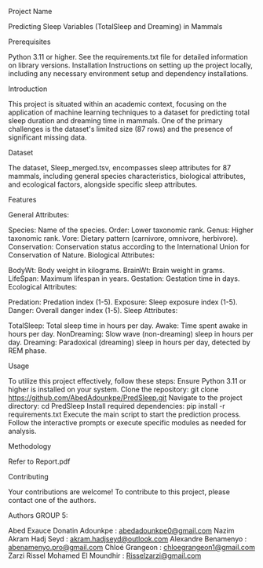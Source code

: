 Project Name

Predicting Sleep Variables (TotalSleep and Dreaming) in Mammals

Prerequisites

Python 3.11 or higher. See the requirements.txt file for detailed information on library versions. Installation Instructions on setting up the project locally, including any necessary environment setup and dependency installations.

Introduction

This project is situated within an academic context, focusing on the application of machine learning techniques to a dataset for predicting total sleep duration and dreaming time in mammals. One of the primary challenges is the dataset's limited size (87 rows) and the presence of significant missing data.

Dataset

The dataset, Sleep_merged.tsv, encompasses sleep attributes for 87 mammals, including general species characteristics, biological attributes, and ecological factors, alongside specific sleep attributes.

Features

General Attributes:

Species: Name of the species. Order: Lower taxonomic rank. Genus: Higher taxonomic rank. Vore: Dietary pattern (carnivore, omnivore, herbivore). Conservation: Conservation status according to the International Union for Conservation of Nature. Biological Attributes:

BodyWt: Body weight in kilograms. BrainWt: Brain weight in grams. LifeSpan: Maximum lifespan in years. Gestation: Gestation time in days. Ecological Attributes:

Predation: Predation index (1-5). Exposure: Sleep exposure index (1-5). Danger: Overall danger index (1-5). Sleep Attributes:

TotalSleep: Total sleep time in hours per day. Awake: Time spent awake in hours per day. NonDreaming: Slow wave (non-dreaming) sleep in hours per day. Dreaming: Paradoxical (dreaming) sleep in hours per day, detected by REM phase.

Usage

To utilize this project effectively, follow these steps: Ensure Python 3.11 or higher is installed on your system. Clone the repository: git clone https://github.com/AbedAdounkpe/PredSleep.git Navigate to the project directory: cd PredSleep Install required dependencies: pip install -r requirements.txt Execute the main script to start the prediction process. Follow the interactive prompts or execute specific modules as needed for analysis.

Methodology

Refer to Report.pdf

Contributing

Your contributions are welcome! To contribute to this project, please contact one of the authors.

Authors GROUP 5:

Abed Exauce Donatin Adounkpe : abedadounkpe0@gmail.com Nazim Akram Hadj Seyd : akram.hadjseyd@outlook.com Alexandre Benamenyo : abenamenyo.pro@gmail.com Chloé Grangeon : chloegrangeon1@gmail.com Zarzi Rissel Mohamed El Moundhir : Risselzarzi@gmail.com
